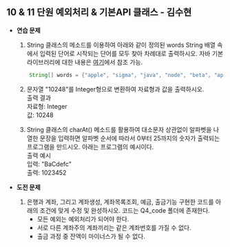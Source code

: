 ## 10 & 11 단원 예외처리 & 기본API 클래스 - 김수현
* **연습 문제**
   
    1. String 클래스의 메소드를 이용하여 아래와 같이 정의된 words String 배열 속에서 입력된 단어로 시작되는 단어를 모두 찾아 차례대로 출력하시오. 자바 기본 라이브러리에 대한 내용은 [여기](https://docs.oracle.com/en/java/javase/17/docs/api/index.html)에서 참조 가능.
    ```java
        String[] words = {"apple", "sigma", "java", "node", "beta", "apple pie", "java.lang.Math"};

    ```
    2. 문자열 "10248"를 Integer형으로 변환하여 자료형과 값을 출력하시오.<br/>
    출력 결과<br/>
        자료형: Integer<br/>
        값: 10248

    3. String 클래스의 charAt() 메소드를 활용하여 대소문자 상관없이 알파벳을 나열한 문장을 입력하면 알파벳 순서에 따라서 0부터 25까지의 숫자가 출력되는 프로그램을 만드시오. 아래는 프로그램의 예시이다. <br/>
    출력 예시<br/>
        입력: "BaCdefc"<br/>
        출력: 1023452


* **도전 문제**
   
    1. 은행과 계좌, 그리고 계좌생성, 계좌목록조회, 예금, 출금기능 구현한 코드를 아래의 조건에 맞게 수정 및 완성하시오. 코드는 Q4_code 폴더에 존재한다.
        * 모든 예외는 예외처리가 되어야 한다.
        * 서로 다른 계좌주의 계좌끼리는 같은 계좌번호를 가질 수 없다.
        * 출금 과정 중 잔액이 마이너스가 될 수 없다.
